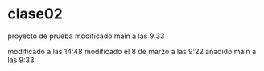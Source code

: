 # clase02
proyecto de prueba modificado main a las 9:33

modificado a las 14:48
modificado el 8 de marzo a las 9:22
añadido main a las 9:33
